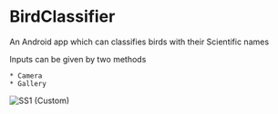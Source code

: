 # BirdClassifier

An Android app which can classifies birds with their Scientific names

Inputs can be given by two methods


    * Camera
    * Gallery
    
 
 
![SS1 (Custom)](https://user-images.githubusercontent.com/92641951/214368577-5752465b-2c4a-4b88-93df-926e8281b05e.jpg)

